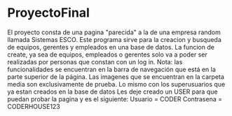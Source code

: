 # ProyectoFinal
 
El proyecto consta de una pagina "parecida" a la de una empresa random llamada Sistemas ESCO. Este programa sirve para la creacion y busqueda de equipos, gerentes y empleados en una base de datos. La funcion de create, ya sea de equipos, empleados o gerentes  solo va a poder ser realizadas por personas que constan con un log in. Nota: las funcionalidades se encuentran en la barra de navegación que está en la parte superior de la página.
Las imagenes que se encuentran en la carpeta media son exclusivamente de prueba. Lo mismo con los superusuarios que ya estan creados en la base de datos
Les deje creado un USER para que puedan probar la pagina y es el siguiente:
Usuario = CODER
Contrasena = CODERHOUSE123
